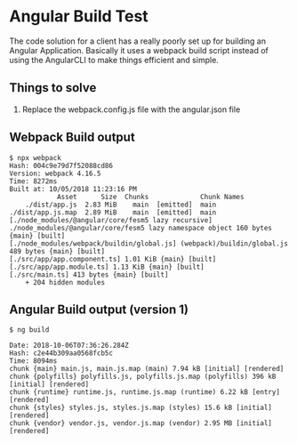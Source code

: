 # Angular Build Test

The code solution for a client has a really poorly set up for building an Angular Application. Basically it uses a webpack build script instead of using the AngularCLI to make things efficient and simple.

## Things to solve

1. Replace the webpack.config.js file with the angular.json file

## Webpack Build output

    $ npx webpack
    Hash: 004c9e79d7f52088cd86
    Version: webpack 4.16.5
    Time: 8272ms
    Built at: 10/05/2018 11:23:16 PM
                Asset      Size  Chunks             Chunk Names
        ./dist/app.js  2.83 MiB    main  [emitted]  main
    ./dist/app.js.map  2.89 MiB    main  [emitted]  main
    [./node_modules/@angular/core/fesm5 lazy recursive] ./node_modules/@angular/core/fesm5 lazy namespace object 160 bytes {main} [built]
    [./node_modules/webpack/buildin/global.js] (webpack)/buildin/global.js 489 bytes {main} [built]
    [./src/app/app.component.ts] 1.01 KiB {main} [built]
    [./src/app/app.module.ts] 1.13 KiB {main} [built]
    [./src/main.ts] 413 bytes {main} [built]
        + 204 hidden modules

## Angular Build output (version 1)

    $ ng build

    Date: 2018-10-06T07:36:26.284Z
    Hash: c2e44b309aa0568fcb5c
    Time: 8094ms
    chunk {main} main.js, main.js.map (main) 7.94 kB [initial] [rendered]
    chunk {polyfills} polyfills.js, polyfills.js.map (polyfills) 396 kB [initial] [rendered]
    chunk {runtime} runtime.js, runtime.js.map (runtime) 6.22 kB [entry] [rendered]
    chunk {styles} styles.js, styles.js.map (styles) 15.6 kB [initial] [rendered]
    chunk {vendor} vendor.js, vendor.js.map (vendor) 2.95 MB [initial] [rendered]
